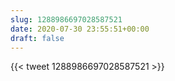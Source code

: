 ```yaml
---
slug: 1288986697028587521
date: 2020-07-30 23:55:51+00:00
draft: false
---
```


{{< tweet 1288986697028587521 >}}
